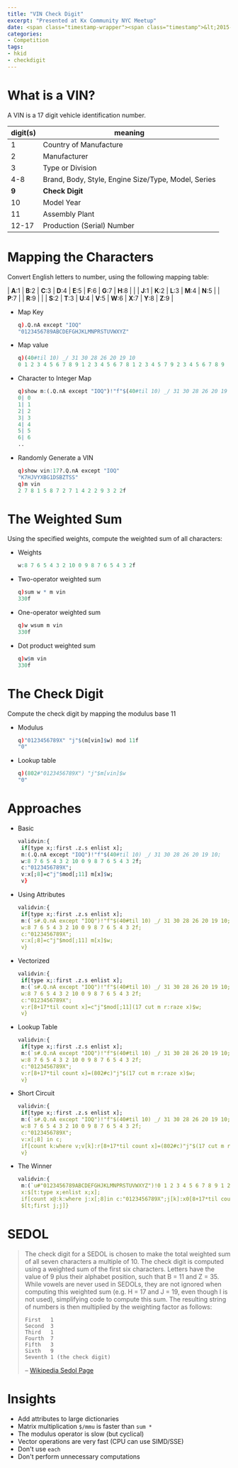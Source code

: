```yaml
---
title: "VIN Check Digit"
excerpt: "Presented at Kx Community NYC Meetup"
date: <span class="timestamp-wrapper"><span class="timestamp">&lt;2015-07-15 Wed&gt;</span></span>
categories: 
- Competition
tags: 
- hkid 
- checkdigit
---
```



# What is a VIN?

A VIN is a 17 digit vehicle identification number.

| digit(s) | meaning |
|---|---|
| 1 | Country of Manufacture |
| 2 | Manufacturer |
| 3 | Type or Division |
| 4-8 | Brand, Body, Style, Engine Size/Type, Model, Series |
| **9** | **Check Digit** |
| 10 | Model Year |
| 11 | Assembly Plant |
| 12-17 | Production (Serial) Number |


# Mapping the Characters

Convert English letters to number, using the following mapping table:

| **A**:1 | **B**:2 | **C**:3 | **D**:4 | **E**:5 | **F**:6 | **G**:7 | **H**:8 | |
| **J**:1 | **K**:2 | **L**:3 | **M**:4 | **N**:5 | | **P**:7 | | **R**:9 |
| | **S**:2 | **T**:3 | **U**:4 | **V**:5 | **W**:6 | **X**:7 | **Y**:8 | **Z**:9 |

-   Map Key
    
    ```q
    q).Q.nA except "IOQ"
    "0123456789ABCDEFGHJKLMNPRSTUVWXYZ"
    ```

-   Map value
    
    ```q
    q)(40#til 10) _/ 31 30 28 26 20 19 10
    0 1 2 3 4 5 6 7 8 9 1 2 3 4 5 6 7 8 1 2 3 4 5 7 9 2 3 4 5 6 7 8 9
    ```

-   Character to Integer Map
    
    ```q
    q)show m:(.Q.nA except "IOQ")!"f"$(40#til 10) _/ 31 30 28 26 20 19 10
    0| 0
    1| 1
    2| 2
    3| 3
    4| 4
    5| 5
    6| 6
    ..
    ```

-   Randomly Generate a VIN
    
    ```q
    q)show vin:17?.Q.nA except "IOQ"
    "K7HJVYXBG1DSBZTSS"
    q)m vin
    2 7 8 1 5 8 7 2 7 1 4 2 2 9 3 2 2f
    ```


# The Weighted Sum

Using the specified weights, compute the weighted sum of all characters:

-   Weights
    
    ```q
    w:8 7 6 5 4 3 2 10 0 9 8 7 6 5 4 3 2f
    ```
-   Two-operator weighted sum
    
    ```q
    q)sum w * m vin
    330f
    ```

-   One-operator weighted sum
    
    ```q
    q)w wsum m vin
    330f
    ```

-   Dot product weighted sum
    
    ```q
    q)w$m vin
    330f
    ```


# The Check Digit

Compute the check digit by mapping the modulus base 11

-   Modulus
    
    ```q
    q)"0123456789X" "j"$(m[vin]$w) mod 11f
    "0"
    ```

-   Lookup table
    
    ```q
    q)(802#"0123456789X") "j"$m[vin]$w
    "0"
    ```


# Approaches

-   Basic
    
    ```q
    validvin:{
     if[type x;:first .z.s enlist x];
     m:(.Q.nA except "IOQ")!"f"$(40#til 10) _/ 31 30 28 26 20 19 10;
     w:8 7 6 5 4 3 2 10 0 9 8 7 6 5 4 3 2f;
     c:"0123456789X";
     v:x[;8]=c"j"$mod[;11] m[x]$w;
     v}
    ```

-   Using Attributes
    
    ```q
    validvin:{
     if[type x;:first .z.s enlist x];
     m:(`s#.Q.nA except "IOQ")!"f"$(40#til 10) _/ 31 30 28 26 20 19 10;
     w:8 7 6 5 4 3 2 10 0 9 8 7 6 5 4 3 2f;
     c:"0123456789X";
     v:x[;8]=c"j"$mod[;11] m[x]$w;
     v}
    ```

-   Vectorized
    
    ```q
    validvin:{
     if[type x;:first .z.s enlist x];
     m:(`s#.Q.nA except "IOQ")!"f"$(40#til 10) _/ 31 30 28 26 20 19 10;
     w:8 7 6 5 4 3 2 10 0 9 8 7 6 5 4 3 2f;
     c:"0123456789X";
     v:r[8+17*til count x]=c"j"$mod[;11](17 cut m r:raze x)$w;
     v}
    ```

-   Lookup Table
    
    ```q
    validvin:{
     if[type x;:first .z.s enlist x];
     m:(`s#.Q.nA except "IOQ")!"f"$(40#til 10) _/ 31 30 28 26 20 19 10;
     w:8 7 6 5 4 3 2 10 0 9 8 7 6 5 4 3 2f;
     c:"0123456789X";
     v:r[8+17*til count x]=(802#c)"j"$(17 cut m r:raze x)$w;
     v}
    ```

-   Short Circuit
    
    ```q
    validvin:{
     if[type x;:first .z.s enlist x];
     m:(`s#.Q.nA except "IOQ")!"f"$(40#til 10) _/ 31 30 28 26 20 19 10;
     w:8 7 6 5 4 3 2 10 0 9 8 7 6 5 4 3 2f;
     c:"0123456789X";
     v:x[;8] in c;
     if[count k:where v;v[k]:r[8+17*til count x]=(802#c)"j"$(17 cut m r:raze x@:k)$w];
     v}
    ```

-   The Winner
    
    ```q
    validvin:{
     m:(`u#"0123456789ABCDEFGHJKLMNPRSTUVWXYZ")!0 1 2 3 4 5 6 7 8 9 1 2 3 4 5 6 7 8 1 2 3 4 5 7 9 2 3 4 5 6 7 8 9f;
     x:$[t:type x;enlist x;x];
     if[count x@:k:where j:x[;8]in c:"0123456789X";j[k]:x0[8+17*til count x]=c"i"$mod[;11f](0N 17#m x0:raze x)$8 7 6 5 4 3 2 10 0 9 8 7 6 5 4 3 2f];
     $[t;first j;j]}
    ```


# SEDOL

> The check digit for a SEDOL is chosen to make the total weighted sum
> of all seven characters a multiple of 10. The check digit is computed
> using a weighted sum of the first six characters. Letters have the
> value of 9 plus their alphabet position, such that B = 11 and Z
> = 35. While vowels are never used in SEDOLs, they are not ignored when
> computing this weighted sum (e.g. H = 17 and J = 19, even though I is
> not used), simplifying code to compute this sum. The resulting string
> of numbers is then multiplied by the weighting factor as follows:
> 
>     First   1
>     Second  3
>     Third   1
>     Fourth  7
>     Fifth   3
>     Sixth   9
>     Seventh 1 (the check digit)
> 
> &#x2013; [Wikipedia Sedol Page](https://en.wikipedia.org/wiki/SEDOL#Description)


# Insights

-   Add attributes to large dictionaries
-   Matrix multiplication `$/mmu` is faster than `sum *`
-   The modulus operator is slow (but cyclical)
-   Vector operations are very fast (CPU can use SIMD/SSE)
-   Don't use `each`
-   Don't perform unnecessary computations


<!----- Footnotes ----->

